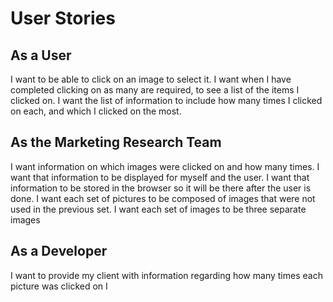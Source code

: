 # User Stories

## As a User
I want to be able to click on an image to select it.
I want when I have completed clicking on as many are required, to see a list of the items I clicked on.
I want the list of information to include how many times I clicked on each, and which I clicked on the most.

## As the Marketing Research Team
I want information on which images were clicked on and how many times.
I want that information to be displayed for myself and the user.
I want that information to be stored in the browser so it will be there after the user is done.
I want each set of pictures to be composed of images that were not used in the previous set.
I want each set of images to be three separate images

## As a Developer
I want to provide my client with information regarding how many times each picture was clicked on
I 
